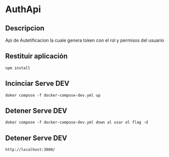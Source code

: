# AuthApi
## Descripcion
Api de Autetificacion la cuale genera token con el rol y permisos del usuario
## Restituir aplicación
```
npm install
```
## Incinciar Serve DEV
```
doker compose -f docker-compose-dev.yml up
```
## Detener Serve DEV
```
doker compose -f docker-compose-dev.yml down al usar el flag -d
```
## Detener Serve DEV
```
http://localhost:3000/
```